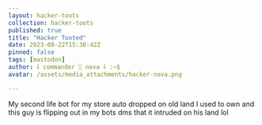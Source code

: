 ```yaml
---
layout: hacker-toots
collection: hacker-toots
published: true
title: "Hacker Tooted"
date: 2023-08-22T15:30:42Z
pinned: false
tags: [mastodon]
author: ⸸ commander ░ nova ⸸ :~$
avatar: /assets/media_attachments/hacker-nova.png

---
```


<p>My second life bot for my store auto dropped on old land I used to own and this guy is flipping out in my bots dms that it intruded on his land lol</p>


